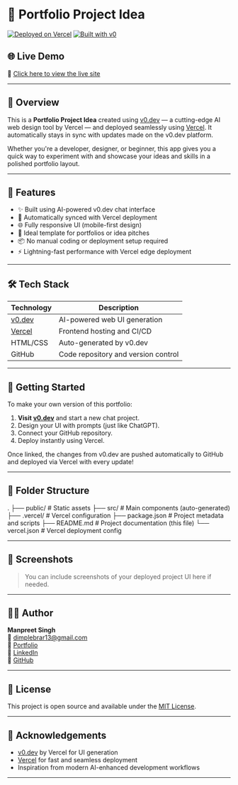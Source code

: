 # 💼 Portfolio Project Idea

[![Deployed on Vercel](https://img.shields.io/badge/Deployed%20on-Vercel-black?style=for-the-badge&logo=vercel)](https://v0-portfolio-project-idea-lake.vercel.app/)
[![Built with v0](https://img.shields.io/badge/Built%20with-v0.dev-black?style=for-the-badge)](https://v0.dev/chat/projects/Jm7Qi9g3XLw)

## 🌐 Live Demo

🔗 [Click here to view the live site](https://v0-portfolio-project-idea-lake.vercel.app/)

---

## 📌 Overview

This is a **Portfolio Project Idea** created using [v0.dev](https://v0.dev) — a cutting-edge AI web design tool by Vercel — and deployed seamlessly using [Vercel](https://vercel.com). It automatically stays in sync with updates made on the v0.dev platform.

Whether you're a developer, designer, or beginner, this app gives you a quick way to experiment with and showcase your ideas and skills in a polished portfolio layout.

---

## 🚀 Features

- ✨ Built using AI-powered v0.dev chat interface
- 🔄 Automatically synced with Vercel deployment
- 🌐 Fully responsive UI (mobile-first design)
- 🧠 Ideal template for portfolios or idea pitches
- 📦 No manual coding or deployment setup required
- ⚡ Lightning-fast performance with Vercel edge deployment

---

## 🛠️ Tech Stack

| Technology | Description |
|------------|-------------|
| [v0.dev](https://v0.dev) | AI-powered web UI generation |
| [Vercel](https://vercel.com) | Frontend hosting and CI/CD |
| HTML/CSS | Auto-generated by v0.dev |
| GitHub | Code repository and version control |

---

## 🧰 Getting Started

To make your own version of this portfolio:

1. **Visit [v0.dev](https://v0.dev)** and start a new chat project.
2. Design your UI with prompts (just like ChatGPT).
3. Connect your GitHub repository.
4. Deploy instantly using Vercel.

Once linked, the changes from v0.dev are pushed automatically to GitHub and deployed via Vercel with every update!

---

## 📁 Folder Structure

.
├── public/ # Static assets
├── src/ # Main components (auto-generated)
├── .vercel/ # Vercel configuration
├── package.json # Project metadata and scripts
├── README.md # Project documentation (this file)
└── vercel.json # Vercel deployment config


---

## 📸 Screenshots

> You can include screenshots of your deployed project UI here if needed.

---

## 👨‍💻 Author

**Manpreet Singh**  
📧 dimplebrar13@gmail.com  
🔗 [Portfolio](https://manpreet1singh2.github.io/portfolio1/)  
🔗 [LinkedIn](https://linkedin.com/in/manpreet-singh-0148ab179)  
🔗 [GitHub](https://github.com/manpreet1singh2)

---

## 📃 License

This project is open source and available under the [MIT License](LICENSE).

---

## 🙏 Acknowledgements

- [v0.dev](https://v0.dev) by Vercel for UI generation
- [Vercel](https://vercel.com) for fast and seamless deployment
- Inspiration from modern AI-enhanced development workflows

---
